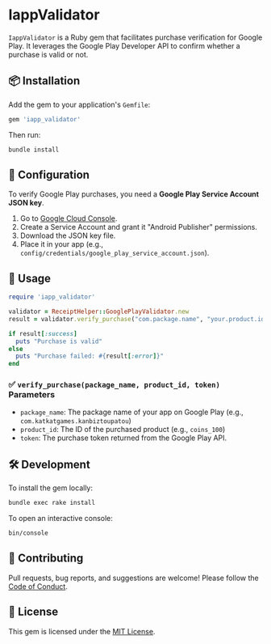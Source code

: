 # IappValidator

`IappValidator` is a Ruby gem that facilitates purchase verification for Google Play. It leverages the Google Play Developer API to confirm whether a purchase is valid or not.

## 📦 Installation

Add the gem to your application's `Gemfile`:

```ruby
gem 'iapp_validator'
```

Then run:

```bash
bundle install
```

## 🔐 Configuration

To verify Google Play purchases, you need a **Google Play Service Account JSON key**.

1. Go to [Google Cloud Console](https://console.cloud.google.com).
2. Create a Service Account and grant it "Android Publisher" permissions.
3. Download the JSON key file.
4. Place it in your app (e.g., `config/credentials/google_play_service_account.json`).

## 🚀 Usage

```ruby
require 'iapp_validator'

validator = ReceiptHelper::GooglePlayValidator.new
result = validator.verify_purchase("com.package.name", "your.product.id", "purchase_token")

if result[:success]
  puts "Purchase is valid"
else
  puts "Purchase failed: #{result[:error]}"
end
```

### ✅ `verify_purchase(package_name, product_id, token)` Parameters

- `package_name`: The package name of your app on Google Play (e.g., `com.katkatgames.kanbiztoupatou`)
- `product_id`: The ID of the purchased product (e.g., `coins_100`)
- `token`: The purchase token returned from the Google Play API.

## 🛠 Development

To install the gem locally:

```bash
bundle exec rake install
```

To open an interactive console:

```bash
bin/console
```

## 🤝 Contributing

Pull requests, bug reports, and suggestions are welcome! Please follow the [Code of Conduct](https://github.com/certilremy/iapp_validator/blob/main/CODE_OF_CONDUCT.md).

## 📄 License

This gem is licensed under the [MIT License](https://opensource.org/licenses/MIT).

